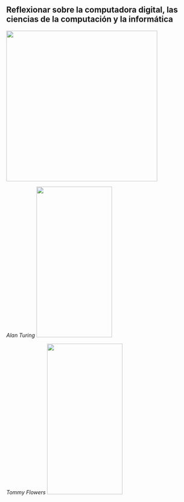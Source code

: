 ## Reflexionar sobre la computadora digital, las ciencias de la computación y la informática

<img src="Imagenes/1.jpg" height="400">

*Alan Turing*
<img src="[Imagenes/1.jpg](https://github.com/CristianMald/Informatica/assets/142453680/46e9ae74-57e9-4e0f-8f93-6ec042b66681)https://github.com/CristianMald/Informatica/assets/142453680/46e9ae74-57e9-4e0f-8f93-6ec042b66681" width="200" height="400">

*Tommy Flowers*
<img src="[Imagenes/1.jpg](https://github.com/CristianMald/Informatica/assets/142453680/b2f71953-288e-4a8f-b443-cb86cdd71b7b)https://github.com/CristianMald/Informatica/assets/142453680/b2f71953-288e-4a8f-b443-cb86cdd71b7b" width="200" height="400">
